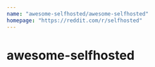 ```yaml
---
name: "awesome-selfhosted/awesome-selfhosted"
homepage: "https://reddit.com/r/selfhosted"
---
```

# awesome-selfhosted
